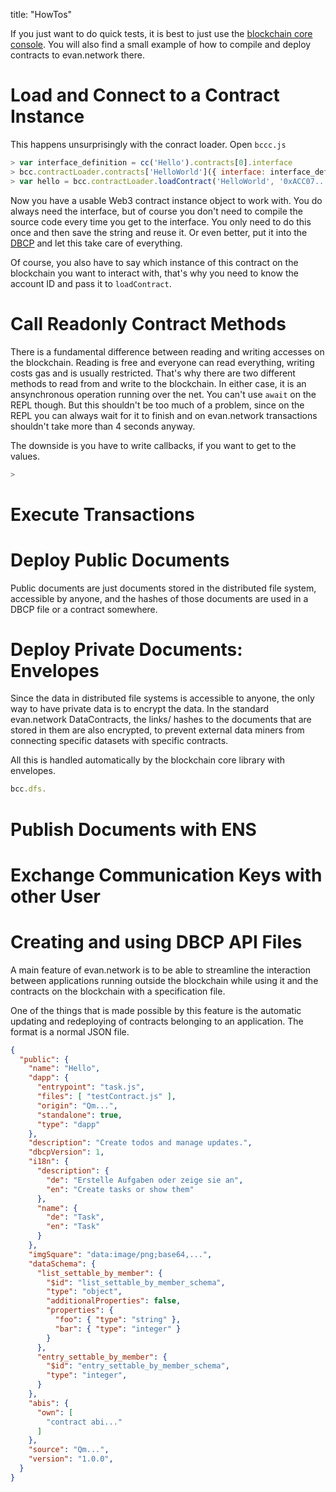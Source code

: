 title: "HowTos"


If you just want to do quick tests, it is best to just use the [blockchain core console](/dev/bccc). You will also find a small example of how to compile and deploy contracts to evan.network there.


# Load and Connect to a Contract Instance

This happens unsurprisingly with the conract loader. Open `bccc.js`

```js
> var interface_definition = cc('Hello').contracts[0].interface
> bcc.contractLoader.contracts['HelloWorld']({ interface: interface_definition })
> var hello = bcc.contractLoader.loadContract('HelloWorld', '0xACC07...1D')
```

Now you have a usable Web3 contract instance object to work with. You do always need the interface, but of course you don't need to compile the source code every time you get to the interface. You only need to do this once and then save the string and reuse it. Or even better, put it into the [DBCP](/dev/dbcp) and let this take care of everything.

Of course, you also have to say which instance of this contract on the blockchain you want to interact with, that's why you need to know the account ID and pass it to `loadContract`.


# Call Readonly Contract Methods

There is a fundamental difference between reading and writing accesses on the blockchain. Reading is free and everyone can read everything, writing costs gas and is usually restricted. That's why there are two different methods to read from and write to the blockchain. In either case, it is an ansynchronous operation running over the net.
You can't use `await` on the REPL though. But this shouldn't be too much of a problem, since on the REPL you can always wait for it to finish and on evan.network transactions shouldn't take more than 4 seconds anyway.

The downside is you have to write callbacks, if you want to get to the values.


```js
>
```

# Execute Transactions

# Deploy Public Documents

Public documents are just documents stored in the distributed file system, accessible by anyone,
and the hashes of those documents are used in a DBCP file or a contract somewhere.

# Deploy Private Documents: Envelopes

Since the data in distributed file systems is accessible to anyone, the only way to have private data is to encrypt the data. In the standard evan.network DataContracts, the links/ hashes to the documents that are stored in them are also encrypted, to prevent external data miners from connecting specific datasets with specific contracts.

All this is handled automatically by the blockchain core library with envelopes.

```js
bcc.dfs.
```

# Publish Documents with ENS

# Exchange Communication Keys with other User

# Creating and using DBCP API Files
A main feature of evan.network is to be able to streamline the interaction between applications running outside the blockchain while using it and the contracts on the blockchain with a specification file.

One of the things that is made possible by this feature is the automatic updating and redeploying of contracts belonging to an application. The format is a normal JSON file.

```json
{
  "public": {
    "name": "Hello",
    "dapp": {
      "entrypoint": "task.js",
      "files": [ "testContract.js" ],
      "origin": "Qm...",
      "standalone": true,
      "type": "dapp"
    },
    "description": "Create todos and manage updates.",
    "dbcpVersion": 1,
    "i18n": {
      "description": {
        "de": "Erstelle Aufgaben oder zeige sie an",
        "en": "Create tasks or show them"
      },
      "name": {
        "de": "Task",
        "en": "Task"
      }
    },
    "imgSquare": "data:image/png;base64,...",
    "dataSchema": {
      "list_settable_by_member": {
        "$id": "list_settable_by_member_schema",
        "type": "object",
        "additionalProperties": false,
        "properties": {
          "foo": { "type": "string" },
          "bar": { "type": "integer" }
        }
      },
      "entry_settable_by_member": {
        "$id": "entry_settable_by_member_schema",
        "type": "integer",
      }
    },
    "abis": {
      "own": [
        "contract abi..."
      ]
    },
    "source": "Qm...",
    "version": "1.0.0",
  }
}
```


